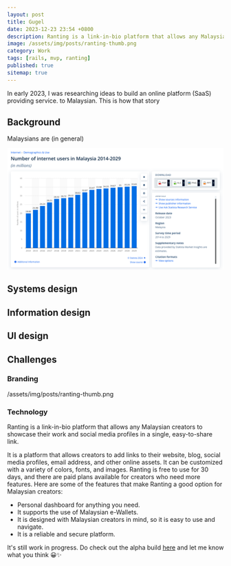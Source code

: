 ```yaml
---
layout: post
title: Gugel
date: 2023-12-23 23:54 +0800
description: Ranting is a link-in-bio platform that allows any Malaysian creators to showcase their work and social media profiles in a single, easy-to-share link.
image: /assets/img/posts/ranting-thumb.png
category: Work
tags: [rails, mvp, ranting]
published: true
sitemap: true
---
```


In early 2023, I was researching ideas to build an online platform (SaaS) providing service. to Malaysian. This is how that story 

## Background

Malaysians are (in general)

![number-of-internet-users-in-Malaysia-2014-2029.png](/assets/img/posts/number-of-internet-users-in-Malaysia-2014-2029.png)

## Systems design



## Information design 



## UI design



## Challenges

### Branding 

/assets/img/posts/ranting-thumb.png

### Technology




Ranting is a link-in-bio platform that allows any Malaysian creators to showcase their work and social media profiles in a single, easy-to-share link. 
      
It is a platform that allows creators to add links to their website, blog, social media profiles, email address, and other online assets. It can be customized with a variety of colors, fonts, and images. Ranting is free to use for 30 days, and there are paid plans available for creators who need more features.
Here are some of the features that make Ranting a good option for Malaysian creators:
<ul>
  <li>Personal dashboard for anything you need.</li>
  <li>It supports the use of Malaysian e-Wallets.</li>
  <li>It is designed with Malaysian creators in mind, so it is easy to use and navigate.</li>
  <li>It is a reliable and secure platform.</li>
</ul>

It's still work in progress. Do check out the alpha build [here](https://www.gugel.my) and let me know what you think 😀✨

